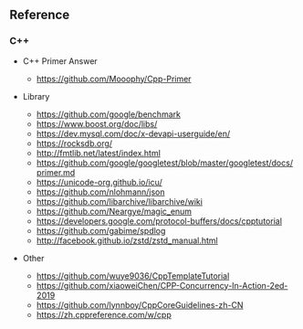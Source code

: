 ## Reference

### C++

- C++ Primer Answer

  - https://github.com/Mooophy/Cpp-Primer

- Library

  - https://github.com/google/benchmark
  - https://www.boost.org/doc/libs/
  - https://dev.mysql.com/doc/x-devapi-userguide/en/
  - https://rocksdb.org/
  - http://fmtlib.net/latest/index.html
  - https://github.com/google/googletest/blob/master/googletest/docs/primer.md
  - https://unicode-org.github.io/icu/
  - https://github.com/nlohmann/json
  - https://github.com/libarchive/libarchive/wiki
  - https://github.com/Neargye/magic_enum
  - https://developers.google.com/protocol-buffers/docs/cpptutorial
  - https://github.com/gabime/spdlog
  - http://facebook.github.io/zstd/zstd_manual.html

- Other
  - https://github.com/wuye9036/CppTemplateTutorial
  - https://github.com/xiaoweiChen/CPP-Concurrency-In-Action-2ed-2019
  - https://github.com/lynnboy/CppCoreGuidelines-zh-CN
  - https://zh.cppreference.com/w/cpp
